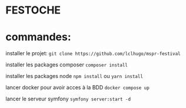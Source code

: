 # FESTOCHE

# commandes:

installer le projet:
`git clone https://github.com/lclhugo/mspr-festival`

installer les packages composer
`composer install`

installer les packages node
`npm install` ou `yarn install`

lancer docker pour avoir acces à la BDD
`docker compose up`

lancer le serveur symfony
`symfony server:start -d`
